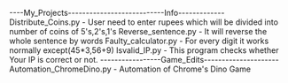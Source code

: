 ----My_Projects---------------------------Info-------------
Distribute_Coins.py          -    User need to enter rupees which will be divided into number of coins of 5's,2's,1's
Reverse_sentence.py       -  It will reverse the whole sentence by words
Faulty_calculator.py    - For every digit it works normally except(45*3,56+9) 
Isvalid_IP.py        -  This program checks whether Your IP is correct or not. 
-----------------Game_Edits---------------------
Automation_ChromeDino.py - Automation of Chrome's Dino Game
